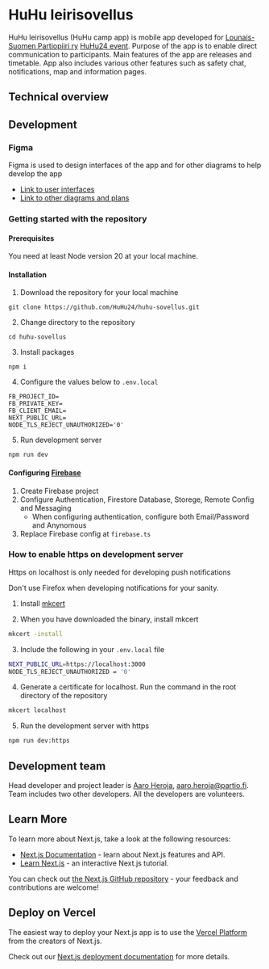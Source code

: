 # HuHu leirisovellus

HuHu leirisovellus (HuHu camp app) is mobile app developed for [Lounais-Suomen Partiopiiri ry](https://lounaissuomi.partio.fi/) [HuHu24 event](https://huhuleiri.fi).
Purpose of the app is to enable direct communication to participants.
Main features of the app are releases and timetable.
App also includes various other features such as safety chat, notifications, map and information pages.

## Technical overview

## Development

### Figma

Figma is used to design interfaces of the app and for other diagrams to help develop the app

- [Link to user interfaces](https://www.figma.com/file/Ln3PArMLgmxdIyilgOkazZ/Sovellus?type=design&t=ZucJONXrBHwmmhcD-6)
- [Link to other diagrams and plans](https://www.figma.com/file/NfgHJLsfqPndRL8NtWJFbc/Kaikki-kaaviot?type=whiteboard&t=ZucJONXrBHwmmhcD-6)

### Getting started with the repository

#### Prerequisites

You need at least Node version 20 at your local machine.

#### Installation

1. Download the repository for your local machine

```
git clone https://github.com/HuHu24/huhu-sovellus.git
```

2. Change directory to the repository

```
cd huhu-sovellus
```

3. Install packages

```
npm i
```

4. Configure the values below to `.env.local`

```
FB_PROJECT_ID=
FB_PRIVATE_KEY=
FB_CLIENT_EMAIL=
NEXT_PUBLIC_URL=
NODE_TLS_REJECT_UNAUTHORIZED='0'
```

5. Run development server

```
npm run dev
```

#### Configuring [Firebase](https://firebase.google.com/)

1. Create Firebase project
2. Configure Authentication, Firestore Database, Storege, Remote Config and Messaging
   - When configuring authentication, configure both Email/Password and Anynomous
3. Replace Firebase config at `firebase.ts`

### How to enable https on development server

Https on localhost is only needed for developing push notifications

Don't use Firefox when developing notifications for your sanity.

1. Install [mkcert](https://github.com/FiloSottile/mkcert)

2. When you have downloaded the binary, install mkcert

```bash
mkcert -install
```

3. Include the following in your `.env.local` file

```bash
NEXT_PUBLIC_URL=https://localhost:3000
NODE_TLS_REJECT_UNAUTHORIZED = '0'
```

4. Generate a certificate for localhost. Run the command in the root directory of the repository

```bash
mkcert localhost
```

5. Run the development server with https

```bash
npm run dev:https
```

## Development team

Head developer and project leader is [Aaro Heroja](https://github.com/Aromiii), [aaro.heroja@partio.fi](mailto:aaro.heroja@partio.fi).
Team includes two other developers. All the developers are volunteers.

## Learn More

To learn more about Next.js, take a look at the following resources:

- [Next.js Documentation](https://nextjs.org/docs) - learn about Next.js features and API.
- [Learn Next.js](https://nextjs.org/learn) - an interactive Next.js tutorial.

You can check out [the Next.js GitHub repository](https://github.com/vercel/next.js/) - your feedback and contributions are welcome!

## Deploy on Vercel

The easiest way to deploy your Next.js app is to use the [Vercel Platform](https://vercel.com/new?utm_medium=default-template&filter=next.js&utm_source=create-next-app&utm_campaign=create-next-app-readme) from the creators of Next.js.

Check out our [Next.js deployment documentation](https://nextjs.org/docs/deployment) for more details.
